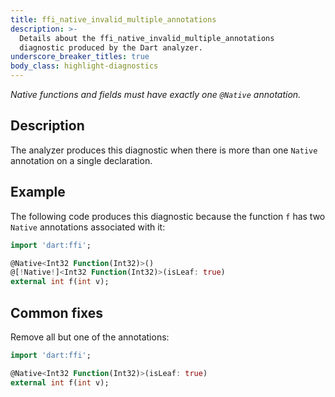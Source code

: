 ```yaml
---
title: ffi_native_invalid_multiple_annotations
description: >-
  Details about the ffi_native_invalid_multiple_annotations
  diagnostic produced by the Dart analyzer.
underscore_breaker_titles: true
body_class: highlight-diagnostics
---
```


_Native functions and fields must have exactly one `@Native` annotation._

## Description

The analyzer produces this diagnostic when there is more than one `Native`
annotation on a single declaration.

## Example

The following code produces this diagnostic because the function `f` has
two `Native` annotations associated with it:

```dart
import 'dart:ffi';

@Native<Int32 Function(Int32)>()
@[!Native!]<Int32 Function(Int32)>(isLeaf: true)
external int f(int v);
```

## Common fixes

Remove all but one of the annotations:

```dart
import 'dart:ffi';

@Native<Int32 Function(Int32)>(isLeaf: true)
external int f(int v);
```
